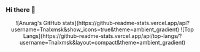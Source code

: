 ### Hi there 👋
<div align="center">
![Anurag's GitHub stats](https://github-readme-stats.vercel.app/api?username=Tnalxmsk&show_icons=true&theme=ambient_gradient)
![Top Langs](https://github-readme-stats.vercel.app/api/top-langs/?username=Tnalxmsk&layout=compact&theme=ambient_gradient)
</div>
<!--
**Tnalxmsk/Tnalxmsk** is a ✨ _special_ ✨ repository because its `README.md` (this file) appears on your GitHub profile.

Here are some ideas to get you started:

- 🔭 I’m currently working on ...
- 🌱 I’m currently learning ...
- 👯 I’m looking to collaborate on ...
- 🤔 I’m looking for help with ...
- 💬 Ask me about ...
- 📫 How to reach me: ...
- 😄 Pronouns: ...
- ⚡ Fun fact: ...
-->
